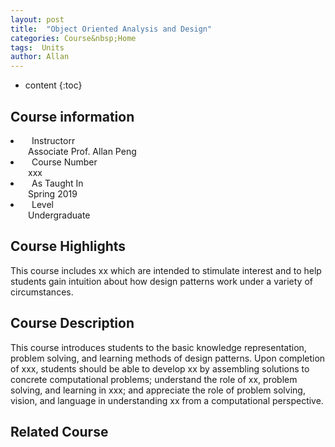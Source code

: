 ```yaml
---
layout: post
title:  "Object Oriented Analysis and Design"
categories: Course&nbsp;Home
tags:  Units  
author: Allan
---
```


* content
{:toc}

## Course information
<li> &emsp;Instructorr</li>  
&emsp;&emsp;Associate Prof. Allan Peng

<li>&emsp;Course Number</li>  
&emsp;&emsp;xxx
<li>&emsp;As Taught In</li>  
&emsp;&emsp;Spring 2019
<li>&emsp;Level</li>  
&emsp;&emsp;Undergraduate  

## Course Highlights
This course includes xx which are intended to stimulate interest and to help students gain intuition about how design patterns  work under a variety of circumstances.
## Course Description
This course introduces students to the basic knowledge representation, problem solving, and learning methods of design patterns. Upon completion of xxx, students should be able to develop xx by assembling solutions to concrete computational problems; understand the role of xx, problem solving, and learning in xxx; and appreciate the role of problem solving, vision, and language in understanding xx from a computational perspective.
## Related Course

